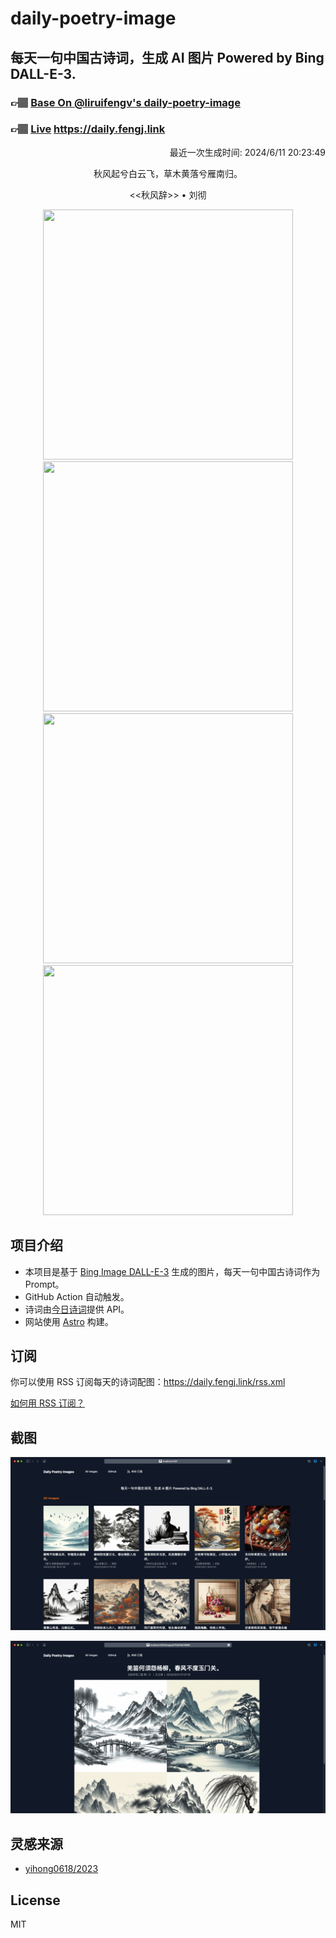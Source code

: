 
# daily-poetry-image

## 每天一句中国古诗词，生成 AI 图片 Powered by Bing DALL-E-3.

### 👉🏽 [Base On @liruifengv's daily-poetry-image](https://github.com/liruifengv/daily-poetry-image)

### 👉🏽 [Live](https://daily.fengj.link) https://daily.fengj.link

<p align="right">
  最近一次生成时间: 2024/6/11 20:23:49
</p>
<p align="center">
秋风起兮白云飞，草木黄落兮雁南归。
</p>
<p align="center">
<<秋风辞>> • 刘彻
</p>
<p align="center">
<img src="https://tse2.mm.bing.net/th/id/OIG3.4UiE0_UwAidMogAWjaJe" height="400" width="400" />
<img src="https://tse3.mm.bing.net/th/id/OIG3.MPt27e5w7MCTJlggekfR" height="400" width="400" />
<img src="https://tse1.mm.bing.net/th/id/OIG3.bVogK8neYTYeRxwR8PyM" height="400" width="400" />
<img src="https://tse4.mm.bing.net/th/id/OIG3.id.9e8Ccf31lcbSdMy9W" height="400" width="400" />
</p>

## 项目介绍

-   本项目是基于 [Bing Image DALL-E-3](https://www.bing.com/images/create) 生成的图片，每天一句中国古诗词作为 Prompt。
-   GitHub Action 自动触发。
-   诗词由[今日诗词](https://www.jinrishici.com/)提供 API。
-   网站使用 [Astro](https://astro.build) 构建。

## 订阅

你可以使用 RSS 订阅每天的诗词配图：https://daily.fengj.link/rss.xml

[如何用 RSS 订阅？](https://zhuanlan.zhihu.com/p/55026716)

## 截图

![图片列表](./screenshots/Snipaste_2023-12-28_21-00-26.png)

![图片详情](./screenshots/Snipaste_2023-12-28_21-00-53.png)

## 灵感来源

-   [yihong0618/2023](https://github.com/yihong0618/2023)

## License

MIT

